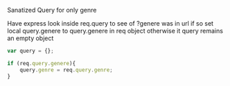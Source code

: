 Sanatized Query for only genre

Have express look inside req.query to see of ?genere was in url
if so set local query.genere to query.genere in req object
otherwise it query remains an empty object

```javascript 1.8
var query = {};

if (req.query.genere){
    query.genre = req.query.genre;
}
```

